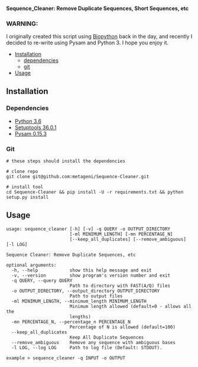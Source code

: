 #### Sequence_Cleaner: Remove Duplicate Sequences, Short Sequences, etc
### WARNING: 
I originally created this script using [Biopython](https://biopython.org/wiki/Sequence_Cleaner) back in the day, and 
recently I decided to re-write using Pysam and Python 3. I hope you enjoy it.

* [Installation](#installation)
  * [dependencies](#dependencies)
  * [git](#git)
* [Usage](#usage)

## Installation
### Dependencies
  - [Python 3.6](http://www.python.org/download)
  - [Setuptools 36.0.1](https://setuptools.readthedocs.io/en/latest/)
  - [Pysam 0.15.3](https://pypi.org/project/pysam/)

### Git

	# these steps should install the dependencies

	# clone repo
	git clone git@github.com:metageni/Sequence-Cleaner.git

	# install tool
	cd Sequence-Cleaner && pip install -U -r requirements.txt && python setup.py install

## Usage
    usage: sequence_cleaner [-h] [-v] -q QUERY -o OUTPUT_DIRECTORY
                            [-ml MINIMUM_LENGTH] [-mn PERCENTAGE_N]
                            [--keep_all_duplicates] [--remove_ambiguous] [-l LOG]
    
    Sequence Cleaner: Remove Duplicate Sequences, etc
    
    optional arguments:
      -h, --help            show this help message and exit
      -v, --version         show program's version number and exit
      -q QUERY, --query QUERY
                            Path to directory with FAST(A/Q) files
      -o OUTPUT_DIRECTORY, --output_directory OUTPUT_DIRECTORY
                            Path to output files
      -ml MINIMUM_LENGTH, --minimum_length MINIMUM_LENGTH
                            Minimum length allowed (default=0 - allows all the
                            lengths)
      -mn PERCENTAGE_N, --percentage_n PERCENTAGE_N
                            Percentage of N is allowed (default=100)
      --keep_all_duplicates
                            Keep All Duplicate Sequences
      --remove_ambiguous    Remove any sequence with ambiguous bases
      -l LOG, --log LOG     Path to log file (Default: STDOUT).
    
    example > sequence_cleaner -q INPUT -o OUTPUT
